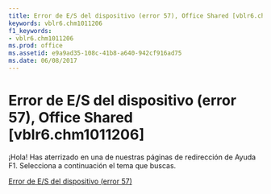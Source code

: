 ```yaml
---
title: Error de E/S del dispositivo (error 57), Office Shared [vblr6.chm1011206]
keywords: vblr6.chm1011206
f1_keywords:
- vblr6.chm1011206
ms.prod: office
ms.assetid: e9a9ad35-108c-41b8-a640-942cf916ad75
ms.date: 06/08/2017
---
```





# Error de E/S del dispositivo (error 57), Office Shared [vblr6.chm1011206]

¡Hola! Has aterrizado en una de nuestras páginas de redirección de Ayuda F1. Selecciona a continuación el tema que buscas.


 [Error de E/S del dispositivo (error 57)](http://msdn.microsoft.com/library/device-i-o-error-error-57%28Office.15%29.aspx)



